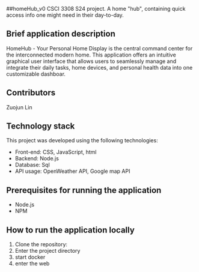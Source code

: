 ##homeHub_v0
CSCI 3308 S24 project. A home "hub", containing quick access info one might need in their day-to-day.
## Brief application description
HomeHub - Your Personal Home Display is the central command center for the interconnected modern home. This application offers an intuitive graphical user interface that allows users to seamlessly manage and integrate their daily tasks, home devices, and personal health data into one customizable dashboar.
## Contributors
Zuojun Lin
## Technology stack
This project was developed using the following technologies:
- Front-end:  CSS, JavaScript, html
- Backend: Node.js
- Database: Sql
- API usage: OpenWeather API, Google map API
## Prerequisites for running the application
- Node.js
- NPM
## How to run the application locally
1. Clone the repository:
2. Enter the project directory
3. start docker
4. enter the web
